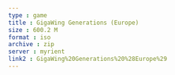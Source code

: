 ```yaml
---
type : game
title : GigaWing Generations (Europe)
size : 600.2 M
format : iso
archive : zip
server : myrient
link2 : GigaWing%20Generations%20%28Europe%29
---
```


